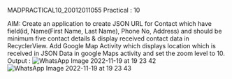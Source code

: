 MADPRACTICAL10_20012011055
Practical : 10

AIM: Create an application to create JSON URL for Contact which have field(id, Name(First Name, Last Name), Phone No, Address) and should be minimum five contact details & display received contact data in RecyclerView. Add Google Map Activity which displays location which is received in JSON Data in google Maps activity and set the zoom level to 10.
Output :
![WhatsApp Image 2022-11-19 at 19 23 42](https://user-images.githubusercontent.com/110708438/202854064-e6365144-f763-46c2-b786-479b393f2e49.jpg)
![WhatsApp Image 2022-11-19 at 19 23 43](https://user-images.githubusercontent.com/110708438/202854071-6412f78a-93ff-4764-a1b8-faf4450f3e9b.jpg)
